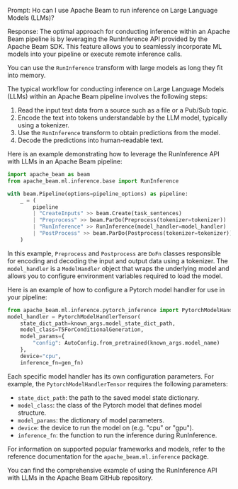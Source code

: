 Prompt:
Ho can I use Apache Beam to run inference on Large Language Models (LLMs)?

Response:
The optimal approach for conducting inference within an Apache Beam pipeline is by leveraging the RunInference API provided by the Apache Beam SDK. This feature allows you to seamlessly incorporate ML models into your pipeline or execute remote inference calls.

You can use the `RunInference` transform with large models as long they fit into memory.

The typical workflow for conducting inference on Large Language Models (LLMs) within an Apache Beam pipeline involves the following steps:
1. Read the input text data from a source such as a file or a Pub/Sub topic.
2. Encode the text into tokens understandable by the LLM model, typically using a tokenizer.
3. Use the `RunInference` transform to obtain predictions from the model.
4. Decode the predictions into human-readable text.

Here is an example demonstrating how to leverage the RunInference API with LLMs in an Apache Beam pipeline:

```python
import apache_beam as beam
from apache_beam.ml.inference.base import RunInference

with beam.Pipeline(options=pipeline_options) as pipeline:
    _ = (
        pipeline
        | "CreateInputs" >> beam.Create(task_sentences)
        | "Preprocess" >> beam.ParDo(Preprocess(tokenizer=tokenizer))
        | "RunInference" >> RunInference(model_handler=model_handler)
        | "PostProcess" >> beam.ParDo(Postprocess(tokenizer=tokenizer))
    )
```

In this example, `Preprocess` and `Postprocess` are `DoFn` classes responsible for encoding and decoding the input and output data using a tokenizer. The `model_handler` is a `ModelHandler` object that wraps the underlying model and allows you to configure environment variables required to load the model.

Here is an example of how to configure a Pytorch model handler for use in your pipeline:

```python
from apache_beam.ml.inference.pytorch_inference import PytorchModelHandlerTensor
model_handler = PytorchModelHandlerTensor(
    state_dict_path=known_args.model_state_dict_path,
    model_class=T5ForConditionalGeneration,
    model_params={
        "config": AutoConfig.from_pretrained(known_args.model_name)
    },
    device="cpu",
    inference_fn=gen_fn)
```

Each specific model handler has its own configuration parameters. For example, the `PytorchModelHandlerTensor` requires the following parameters:
* `state_dict_path`: the path to the saved model state dictionary.
* `model_class`: the class of the Pytorch model that defines model structure.
* `model_params`: the dictionary of model parameters.
* `device`: the device to run the model on (e.g. "cpu" or "gpu").
* `inference_fn`: the function to run the inference during RunInference.

For information on supported popular frameworks and models, refer to the reference documentation for the `apache_beam.ml.inference` package.

You can find the comprehensive example of using the RunInference API with LLMs in the Apache Beam GitHub repository.